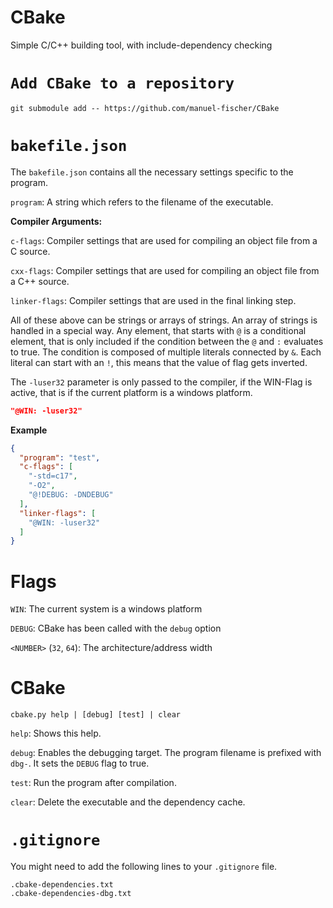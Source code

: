 # CBake
Simple C/C++ building tool, with include-dependency checking

# `Add CBake to a repository`

`git submodule add -- https://github.com/manuel-fischer/CBake`

# `bakefile.json`

The `bakefile.json` contains all the necessary settings specific to the program.

`program`: A string which refers to the filename of the executable.

**Compiler Arguments:**

`c-flags`: Compiler settings that are used for compiling an object file from a C source.

`cxx-flags`: Compiler settings that are used for compiling an object file from a C++ source.

`linker-flags`: Compiler settings that are used in the final linking step.

All of these above can be strings or arrays of strings.
An array of strings is handled in a special way. Any element, that starts with `@` is
a conditional element, that is only included if the condition between the `@` and `:`
evaluates to true. The condition is composed of multiple literals connected by `&`.
Each literal can start with an `!`, this means that the value of flag gets inverted.

The `-luser32` parameter is only passed to the compiler, if the WIN-Flag is active, that
is if the current platform is a windows platform.

```json
"@WIN: -luser32"
```

**Example**

```json
{
  "program": "test",
  "c-flags": [
    "-std=c17",
    "-O2",
    "@!DEBUG: -DNDEBUG"
  ],
  "linker-flags": [
    "@WIN: -luser32"
  ]
}
```

# Flags
`WIN`: The current system is a windows platform

`DEBUG`: CBake has been called with the `debug` option

`<NUMBER>` (`32`, `64`): The architecture/address width


# CBake
```
cbake.py help | [debug] [test] | clear
```

`help`: Shows this help.

`debug`: Enables the debugging target. The program filename is prefixed with `dbg-`. It sets the `DEBUG` flag to true.

`test`: Run the program after compilation.

`clear`: Delete the executable and the dependency cache.



# `.gitignore`
You might need to add the following lines to your `.gitignore` file.

```
.cbake-dependencies.txt
.cbake-dependencies-dbg.txt
```
